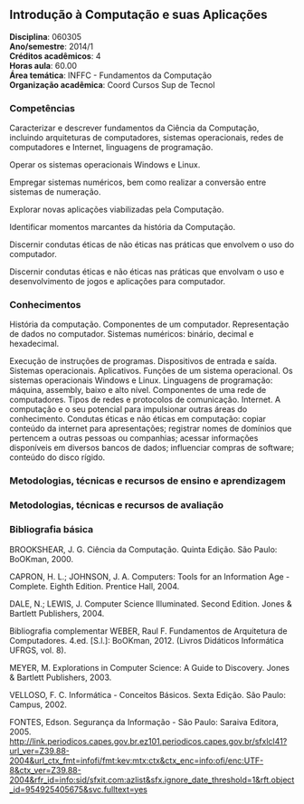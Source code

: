 ## Introdução à Computação e suas Aplicações

**Disciplina**:   060305  
**Ano/semestre**:  2014/1  
**Créditos acadêmicos**: 4  
**Horas aula**: 60.00  
**Área temática**:  INFFC - Fundamentos da Computação  
**Organização acadêmica**: Coord Cursos Sup de Tecnol  

### Competências
Caracterizar e descrever fundamentos da Ciência da Computação, incluindo arquiteturas de computadores, sistemas operacionais, redes de computadores e Internet, linguagens de programação.

Operar os sistemas operacionais Windows e Linux.

Empregar sistemas numéricos, bem como realizar a conversão entre sistemas de numeração.

Explorar novas aplicações viabilizadas pela Computação.

Identificar momentos marcantes da história da Computação.

Discernir condutas éticas de não éticas nas práticas que envolvem o uso do computador.

Discernir condutas éticas e não éticas nas práticas que envolvam o uso e desenvolvimento de jogos e aplicações para computador.


### Conhecimentos
História da computação. Componentes de um computador. Representação de dados no computador. Sistemas numéricos: binário, decimal e hexadecimal.

Execução de instruções de programas. Dispositivos de entrada e saída. Sistemas operacionais. Aplicativos. Funções de um sistema operacional. Os sistemas operacionais Windows e Linux. Linguagens de programação: máquina, assembly, baixo e alto nível. Componentes de uma rede de computadores. Tipos de redes e protocolos de comunicação. Internet. A computação e o seu potencial para impulsionar outras áreas do conhecimento. Condutas éticas e não éticas em computação: copiar conteúdo da internet para apresentações; registrar nomes de domínios que pertencem a outras pessoas ou companhias; acessar informações disponíveis em diversos bancos de dados; influenciar compras de software; conteúdo do disco rígido.


### Metodologias, técnicas e recursos de ensino e aprendizagem

### Metodologias, técnicas e recursos de avaliação

### Bibliografia básica
BROOKSHEAR, J. G. Ciência da Computação. Quinta Edição. São Paulo: BoOKman, 2000.

CAPRON, H. L.; JOHNSON, J. A. Computers: Tools for an Information Age - Complete. Eighth Edition. Prentice Hall, 2004.

DALE, N.; LEWIS, J. Computer Science Illuminated. Second Edition. Jones & Bartlett Publishers, 2004.


Bibliografia complementar
WEBER, Raul F. Fundamentos de Arquitetura de Computadores. 4.ed. [S.l.]: BoOKman, 2012. (Livros Didáticos Informática UFRGS, vol. 8).

MEYER, M. Explorations in Computer Science: A Guide to Discovery. Jones & Bartlett Publishers, 2003.

VELLOSO, F. C. Informática - Conceitos Básicos. Sexta Edição. São Paulo: Campus, 2002.

FONTES, Edson. Segurança da Informação - São Paulo: Saraiva Editora, 2005. http://link.periodicos.capes.gov.br.ez101.periodicos.capes.gov.br/sfxlcl41?url_ver=Z39.88-2004&url_ctx_fmt=infofi/fmt:kev:mtx:ctx&ctx_enc=info:ofi/enc:UTF-8&ctx_ver=Z39.88-2004&rfr_id=info:sid/sfxit.com:azlist&sfx.ignore_date_threshold=1&rft.object_id=954925405675&svc.fulltext=yes